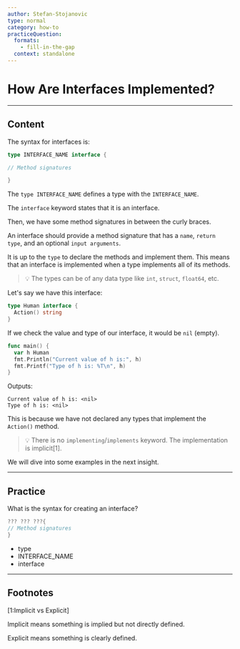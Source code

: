 ```yaml
---
author: Stefan-Stojanovic
type: normal
category: how-to
practiceQuestion:
  formats:
    - fill-in-the-gap
  context: standalone
---
```


# How Are Interfaces Implemented?


---

## Content

The syntax for interfaces is:

```go
type INTERFACE_NAME interface {

// Method signatures

}
```

The `type INTERFACE_NAME` defines a type with the `INTERFACE_NAME`.

The `interface` keyword states that it is an interface.

Then, we have some method signatures in between the curly braces.

An interface should provide a method signature that has a `name`, `return type`, and an optional `input arguments`.

It is up to the `type` to declare the methods and implement them. This means that an interface is implemented when a type implements all of its methods.

> 💡 The types can be of any data type like `int`, `struct`, `float64`, etc.

Let's say we have this interface:

```go
type Human interface {
  Action() string
}
```

If we check the value and type of our interface, it would be `nil` (empty).

```go
func main() {
  var h Human
  fmt.Println("Current value of h is:", h)
  fmt.Printf("Type of h is: %T\n", h)
}
```

Outputs:

```plain-text
Current value of h is: <nil>
Type of h is: <nil>
```

This is because we have not declared any types that implement the `Action()` method.

> 💡 There is no `implementing`/`implements` keyword. The implementation is implicit[1].

We will dive into some examples in the next insight.


---

## Practice

What is the syntax for creating an interface?

```go
??? ??? ???{
// Method signatures
}
```

- type
- INTERFACE_NAME 
- interface 


---

## Footnotes

[1:Implicit vs Explicit]

Implicit means something is implied but not directly defined.

Explicit means something is clearly defined.
